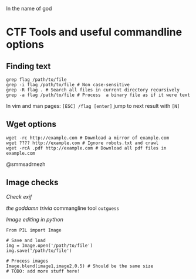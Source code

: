 In the name of god

CTF Tools and useful commandline options
===========================================

Finding text
------------

```
grep flag /path/to/file
grep -i flag /path/to/file # Non case-sensitive
grep -R flag . # Search all files in current directory recursively
grep -a flag /path/to/file # Process  a binary file as if it were text
```

In vim and man pages: `[ESC] /flag [enter]` jump to next result with `[N]`

Wget options
------------
```
wget -rc http://example.com # Download a mirror of example.com
wget ???? http://example.com # Ignore robots.txt and crawl
wget -rcA .pdf http://example.com # Download all pdf files in example.com
```
@smmsadrnezh


Image checks
------------

*Check exif*


*the goddamn trivia*
commangline tool `outguess`

*Image editing in python*
```
From PIL import Image

# Save and load
img = Image.open('/path/to/file')
img.save('/path/to/file')

# Process images
Image.blend(image1,image2,0.5) # Should be the same size
# TODO: add more stuff here!
```

